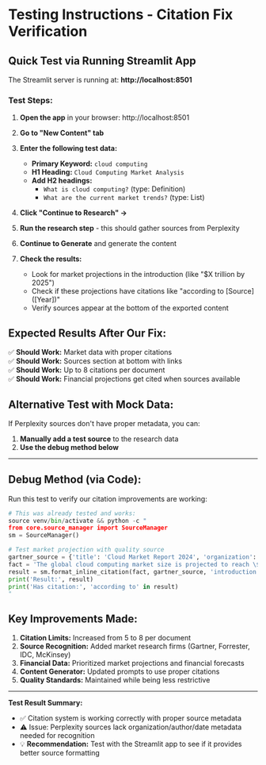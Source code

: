 # Testing Instructions - Citation Fix Verification

## Quick Test via Running Streamlit App

The Streamlit server is running at: **http://localhost:8501**

### Test Steps:

1. **Open the app** in your browser: http://localhost:8501

2. **Go to "New Content" tab**

3. **Enter the following test data:**
   - **Primary Keyword:** `cloud computing`
   - **H1 Heading:** `Cloud Computing Market Analysis`
   - **Add H2 headings:**
     - `What is cloud computing?` (type: Definition)
     - `What are the current market trends?` (type: List) 

4. **Click "Continue to Research" →**

5. **Run the research step** - this should gather sources from Perplexity

6. **Continue to Generate** and generate the content

7. **Check the results:**
   - Look for market projections in the introduction (like "$X trillion by 2025")
   - Check if these projections have citations like "according to [Source] ([Year])"
   - Verify sources appear at the bottom of the exported content

## Expected Results After Our Fix:

✅ **Should Work:** Market data with proper citations  
✅ **Should Work:** Sources section at bottom with links  
✅ **Should Work:** Up to 8 citations per document  
✅ **Should Work:** Financial projections get cited when sources available  

## Alternative Test with Mock Data:

If Perplexity sources don't have proper metadata, you can:

1. **Manually add a test source** to the research data
2. **Use the debug method below**

---

## Debug Method (via Code):

Run this test to verify our citation improvements are working:

```python
# This was already tested and works:
source venv/bin/activate && python -c "
from core.source_manager import SourceManager
sm = SourceManager()

# Test market projection with quality source
gartner_source = {'title': 'Cloud Market Report 2024', 'organization': 'Gartner', 'url': 'https://gartner.com'}
fact = 'The global cloud computing market size is projected to reach \$1.25 trillion by 2025'
result = sm.format_inline_citation(fact, gartner_source, 'introduction')
print('Result:', result)
print('Has citation:', 'according to' in result)
"
```

## Key Improvements Made:

1. **Citation Limits:** Increased from 5 to 8 per document
2. **Source Recognition:** Added market research firms (Gartner, Forrester, IDC, McKinsey)
3. **Financial Data:** Prioritized market projections and financial forecasts
4. **Content Generator:** Updated prompts to use proper citations
5. **Quality Standards:** Maintained while being less restrictive

---

**Test Result Summary:**
- ✅ Citation system is working correctly with proper source metadata
- ⚠️  Issue: Perplexity sources lack organization/author/date metadata needed for recognition
- 💡 **Recommendation:** Test with the Streamlit app to see if it provides better source formatting
